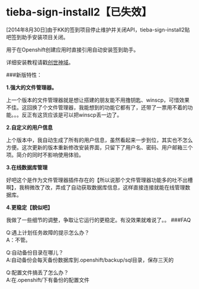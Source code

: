 tieba-sign-install2【已失效】
===================

[2014年8月30日]由于KK的签到项目停止维护并关闭API，tieba-sign-install2贴吧签到助手安装项目关闭。

用于在Openshift创建应用时直接引用自动安装签到助手。

详细安装教程请戳[创世神域](http://www.puteulanus.com/?p=442)。

###新版特性：

**1.强大的文件管理器。**

上一个版本的文件管理器就是想让搭建的朋友能不用撸钥匙、winscp，可惜效果不佳。这回换了个文件管理器，我能想到的功能它都有了，还带了一票用不着的功能。。。反正有这货应该是可以把winscp丢一边了。

**2.自定义的用户信息**

上个版本中，我自动生成了所有的用户信息，虽然看起来一步到位，其实也不怎么方便。这次更新的版本重新修改安装界面，只留下了用户名、密码、用户邮箱三个项。简介的同时不影响使用体验。

**3.在线数据库管理**

好吧这个是作为文件管理器插件存在的【所以说那个文件管理器功能多的吐不出槽啊】，我稍微改了改，弄成了自动获取数据库信息，这样直接连接就能在线管理数据库。

**4.更稳定【貌似吧】**

我做了一些细节的调整，争取让它运行的更稳定。有没效果就难说了。。
###FAQ  

Q:遇上计划任务故障的提示怎么办？  
A：不管。

Q:自动备份目录在哪儿？  
A:自动备份会每天备份数据库到.openshift/backup/sql目录，保存三天的

Q:配置文件搞丢了怎么办？  
A:在.openshift/下有备份的配置文件
